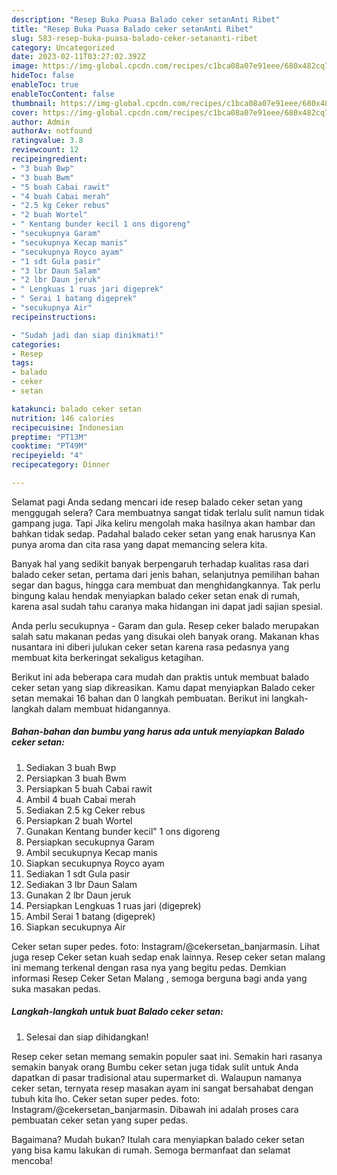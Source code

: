```yaml
---
description: "Resep Buka Puasa Balado ceker setanAnti Ribet"
title: "Resep Buka Puasa Balado ceker setanAnti Ribet"
slug: 583-resep-buka-puasa-balado-ceker-setananti-ribet
category: Uncategorized
date: 2023-02-11T03:27:02.392Z
image: https://img-global.cpcdn.com/recipes/c1bca08a07e91eee/680x482cq70/balado-ceker-setan-foto-resep-utama.jpg
hideToc: false
enableToc: true
enableTocContent: false
thumbnail: https://img-global.cpcdn.com/recipes/c1bca08a07e91eee/680x482cq70/balado-ceker-setan-foto-resep-utama.jpg
cover: https://img-global.cpcdn.com/recipes/c1bca08a07e91eee/680x482cq70/balado-ceker-setan-foto-resep-utama.jpg
author: Admin
authorAv: notfound
ratingvalue: 3.8
reviewcount: 12
recipeingredient:
- "3 buah Bwp"
- "3 buah Bwm"
- "5 buah Cabai rawit"
- "4 buah Cabai merah"
- "2.5 kg Ceker rebus"
- "2 buah Wortel"
- " Kentang bunder kecil 1 ons digoreng"
- "secukupnya Garam"
- "secukupnya Kecap manis"
- "secukupnya Royco ayam"
- "1 sdt Gula pasir"
- "3 lbr Daun Salam"
- "2 lbr Daun jeruk"
- " Lengkuas 1 ruas jari digeprek"
- " Serai 1 batang digeprek"
- "secukupnya Air"
recipeinstructions:

- "Sudah jadi dan siap dinikmati!"
categories:
- Resep
tags:
- balado
- ceker
- setan

katakunci: balado ceker setan 
nutrition: 146 calories
recipecuisine: Indonesian
preptime: "PT13M"
cooktime: "PT49M"
recipeyield: "4"
recipecategory: Dinner

---
```



Selamat pagi Anda sedang mencari ide resep balado ceker setan yang menggugah selera? Cara membuatnya sangat tidak terlalu sulit namun tidak gampang juga. Tapi Jika keliru mengolah maka hasilnya akan hambar dan bahkan tidak sedap. Padahal balado ceker setan yang enak harusnya Kan punya aroma dan cita rasa yang dapat memancing selera kita.


Banyak hal yang sedikit banyak berpengaruh terhadap kualitas rasa dari balado ceker setan, pertama dari jenis bahan, selanjutnya pemilihan bahan segar dan bagus, hingga cara membuat dan menghidangkannya. Tak perlu bingung kalau hendak menyiapkan balado ceker setan enak di rumah, karena asal sudah tahu caranya maka hidangan ini dapat jadi sajian spesial.

Anda perlu secukupnya - Garam dan gula. Resep ceker balado merupakan salah satu makanan pedas yang disukai oleh banyak orang. Makanan khas nusantara ini diberi julukan ceker setan karena rasa pedasnya yang membuat kita berkeringat sekaligus ketagihan.


Berikut ini ada beberapa cara mudah dan praktis untuk membuat balado ceker setan yang siap dikreasikan. Kamu dapat menyiapkan Balado ceker setan memakai 16 bahan dan 0 langkah pembuatan. Berikut ini langkah-langkah dalam membuat hidangannya.

<!--inarticleads1-->

##### Bahan-bahan dan bumbu yang harus ada untuk menyiapkan Balado ceker setan:

1. Sediakan 3 buah Bwp
1. Persiapkan 3 buah Bwm
1. Persiapkan 5 buah Cabai rawit
1. Ambil 4 buah Cabai merah
1. Sediakan 2.5 kg Ceker rebus
1. Persiapkan 2 buah Wortel
1. Gunakan  Kentang bunder kecil&#34; 1 ons digoreng
1. Persiapkan secukupnya Garam
1. Ambil secukupnya Kecap manis
1. Siapkan secukupnya Royco ayam
1. Sediakan 1 sdt Gula pasir
1. Sediakan 3 lbr Daun Salam
1. Gunakan 2 lbr Daun jeruk
1. Persiapkan  Lengkuas 1 ruas jari (digeprek)
1. Ambil  Serai 1 batang (digeprek)
1. Siapkan secukupnya Air


Ceker setan super pedes. foto: Instagram/@cekersetan_banjarmasin. Lihat juga resep Ceker setan kuah sedap enak lainnya. Resep ceker setan malang ini memang terkenal dengan rasa nya yang begitu pedas. Demkian informasi Resep Ceker Setan Malang , semoga berguna bagi anda yang suka masakan pedas. 

<!--inarticleads2-->

##### Langkah-langkah untuk buat Balado ceker setan:


1. Selesai dan siap dihidangkan!

Resep ceker setan memang semakin populer saat ini. Semakin hari rasanya semakin banyak orang Bumbu ceker setan juga tidak sulit untuk Anda dapatkan di pasar tradisional atau supermarket di. Walaupun namanya ceker setan, ternyata resep masakan ayam ini sangat bersahabat dengan tubuh kita lho. Ceker setan super pedes. foto: Instagram/@cekersetan_banjarmasin. Dibawah ini adalah proses cara pembuatan ceker setan yang super pedas. 

Bagaimana? Mudah bukan? Itulah cara menyiapkan balado ceker setan yang bisa kamu lakukan di rumah. Semoga bermanfaat dan selamat mencoba!
